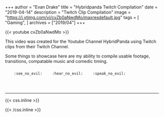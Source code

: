 +++
author = "Evan Drake"
title = "Hybridpanda Twitch Compilation"
date = "2019-04-14"
description = "Twitch Clip Compilation"
image = "https://i.ytimg.com/vi/cvZb0aNwdMo/maxresdefault.jpg"
tags = [
    "Gaming",
]
archives = ["2019/04"]
+++

{{< youtube cvZb0aNwdMo >}}


This video was created for the Youtube Channel HybridPanda using Twitch clips from their Twitch Channel. 
<!--more-->
Some things to showcase here are my ability to compile usable footage, transitions, compatable music and comedic timing.




<p><span class="nowrap"><span class="emojify">🙈</span> <code>:see_no_evil:</code></span>  <span class="nowrap"><span class="emojify">🙉</span> <code>:hear_no_evil:</code></span>  <span class="nowrap"><span class="emojify">🙊</span> <code>:speak_no_evil:</code></span></p>
<br>



***





{{< css.inline >}}
<style>
.emojify {
	font-family: Apple Color Emoji, Segoe UI Emoji, NotoColorEmoji, Segoe UI Symbol, Android Emoji, EmojiSymbols;
	font-size: 2rem;
	vertical-align: middle;
}
@media screen and (max-width:650px) {
  .nowrap {
    display: block;
    margin: 25px 0;
  }
}
</style>
{{< /css.inline >}}
